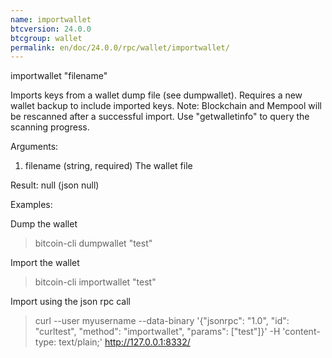 ```yaml
---
name: importwallet
btcversion: 24.0.0
btcgroup: wallet
permalink: en/doc/24.0.0/rpc/wallet/importwallet/
---
```


importwallet "filename"

Imports keys from a wallet dump file (see dumpwallet). Requires a new wallet backup to include imported keys.
Note: Blockchain and Mempool will be rescanned after a successful import. Use "getwalletinfo" to query the scanning progress.

Arguments:
1. filename    (string, required) The wallet file

Result:
null    (json null)

Examples:

Dump the wallet
> bitcoin-cli dumpwallet "test"

Import the wallet
> bitcoin-cli importwallet "test"

Import using the json rpc call
> curl --user myusername --data-binary '{"jsonrpc": "1.0", "id": "curltest", "method": "importwallet", "params": ["test"]}' -H 'content-type: text/plain;' http://127.0.0.1:8332/


